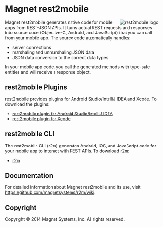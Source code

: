# Magnet rest2mobile

<img src="http://developer.magnet.com/tmp/img/logo_r2m_main.png"
 alt="rest2mobile logo" title="rest2mobile" align="right" />

Magnet rest2mobile generates native code for mobile apps from REST-JSON APIs. It turns actual REST requests and responses into source code (Objective-C, Android, and JavaScript) that you can call from your mobile app. The source code automatically handles:

* server connections
* marshaling and unmarshaling JSON data
* JSON data conversion to the correct data types

In your mobile app code, you call the generated methods with type-safe entities and will receive a response object.

## rest2mobile Plugins

rest2mobile provides plugins for Android Studio/IntelliJ IDEA and Xcode. To download the plugins:

* [rest2mobile plugin for Android Studio/IntelliJ IDEA](https://github.com/magnetsystems/r2m-plugin-android/)
* [rest2mobile plugin for Xcode](https://github.com/magnetsystems/r2m-plugin-ios/)

## rest2mobile CLI

The rest2mobile CLI (r2m) generates Android, iOS, and JavaScript code for your mobile app to interact with REST APIs. To download r2m:

* [r2m](https://github.com/magnetsystems/r2m-cli/)


## Documentation

For detailed information about Magnet rest2mobile and its use, visit https://github.com/magnetsystems/r2m/wiki.

## Copyright

Copyright © 2014 Magnet Systems, Inc. All rights reserved.

<!---
## License

Licensed under the **[Apache License, Version 2.0] [license]** (the "License");
you may not use this software except in compliance with the License.
-->

